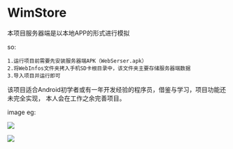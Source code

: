 # WimStore

本项目服务器端是以本地APP的形式进行模拟

so:

	1.运行项目前需要先安装服务器端APK（WebSerser.apk）
	2.将WebInfos文件夹拷入手机SD卡根目录中，该文件夹主要存储服务器端数据
	3.导入项目并运行即可

  该项目适合Android初学者或有一年开发经验的程序员，借鉴与学习，项目功能还未完全实现，
本人会在工作之余完善项目。


image eg:

![](http://i.imgur.com/HchHUxm.png)

![](http://i.imgur.com/KBHBNZ1.png)




